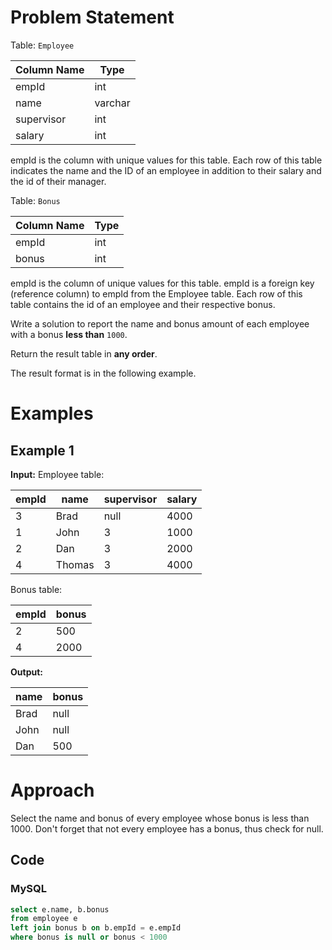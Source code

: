 # Problem Statement
Table: `Employee`

| Column Name | Type    |
|-------------|---------|
| empId       | int     |
| name        | varchar |
| supervisor  | int     |
| salary      | int     |

empId is the column with unique values for this table.
Each row of this table indicates the name and the ID of an employee in addition to their salary and the id of their manager.

Table: `Bonus`

| Column Name | Type |
|-------------|------|
| empId       | int  |
| bonus       | int  |

empId is the column of unique values for this table.
empId is a foreign key (reference column) to empId from the Employee table.
Each row of this table contains the id of an employee and their respective bonus.

Write a solution to report the name and bonus amount of each employee with a bonus **less than** `1000`.

Return the result table in **any order**.

The result format is in the following example.
# Examples
## Example 1
**Input:** 
Employee table:

| empId | name   | supervisor | salary |
|-------|--------|------------|--------|
| 3     | Brad   | null       | 4000   |
| 1     | John   | 3          | 1000   |
| 2     | Dan    | 3          | 2000   |
| 4     | Thomas | 3          | 4000   |

Bonus table:

| empId | bonus |
|-------|-------|
| 2     | 500   |
| 4     | 2000  |

**Output:** 

| name | bonus |
|------|-------|
| Brad | null  |
| John | null  |
| Dan  | 500   |
# Approach
Select the name and bonus of every employee whose bonus is less than 1000. Don't forget that not every employee has a bonus, thus check for null.
## Code
### MySQL
```sql
select e.name, b.bonus
from employee e
left join bonus b on b.empId = e.empId
where bonus is null or bonus < 1000
```